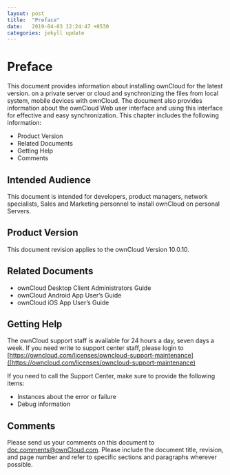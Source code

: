 ```yaml
---
layout: post
title:  "Preface"
date:   2019-04-03 12:24:47 +0530
categories: jekyll update
---
```


# Preface

This document provides information about installing ownCloud for the latest version. on a private server or cloud and synchronizing the files from local system, mobile devices with ownCloud. 
The document also provides information about the ownCloud Web user interface and using this interface for effective and easy synchronization.
This chapter includes the following information:

- Product Version
- Related Documents
- Getting Help
- Comments 

## Intended Audience
This document is intended for developers, product managers, network specialists, Sales and Marketing personnel to install ownCloud on personal Servers.

## Product Version

This document revision applies to the ownCloud Version 10.0.10.

## Related Documents
- ownCloud Desktop Client Administrators Guide
- ownCloud Android App User’s Guide
- ownCloud iOS App User’s Guide

## Getting Help
The ownCloud support staff is available for 24 hours a day, seven days a week. If you need write to support center staff, please login to [https://owncloud.com/licenses/owncloud-support-maintenance]([https://owncloud.com/licenses/owncloud-support-maintenance)

If you need to call the Support Center, make sure to provide the following items:
- Instances about the error or failure
- Debug information

## Comments
Please send us your comments on this document to <doc.comments@ownCloud.com>. Please include the document title, revision, and page number and refer to specific sections and paragraphs wherever possible.
